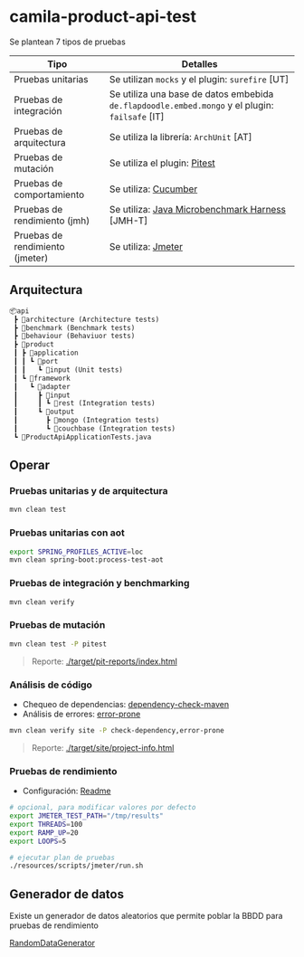 # camila-product-api-test

Se plantean 7 tipos de pruebas

| Tipo                            | Detalles                                                                                       |
|---------------------------------|------------------------------------------------------------------------------------------------|
| Pruebas unitarias               | Se utilizan `mocks` y el plugin: `surefire` [UT]                                               |
| Pruebas de integración          | Se utiliza una base de datos embebida `de.flapdoodle.embed.mongo` y el plugin: `failsafe` [IT] |
| Pruebas de arquitectura         | Se utiliza la librería: `ArchUnit` [AT]                                                        |
| Pruebas de mutación             | Se utiliza el plugin: [Pitest](https://github.com/pitest/pitest-junit5-plugin.git)             |
| Pruebas de comportamiento       | Se utiliza: [Cucumber](https://cucumber.io/docs/guides/)                                       |
| Pruebas de rendimiento (jmh)    | Se utiliza: [Java Microbenchmark Harness](https://github.com/openjdk/jmh) [JMH-T]              |
| Pruebas de rendimiento (jmeter) | Se utiliza: [Jmeter](https://jmeter.apache.org)                                                |

## Arquitectura

```txt
📦api
 ┣ 📂architecture (Architecture tests)
 ┣ 📂benchmark (Benchmark tests)
 ┣ 📂behaviour (Behaviuor tests)
 ┣ 📂product
 ┃ ┣ 📂application
 ┃ ┃ ┗ 📂port
 ┃ ┃   ┗ 📂input (Unit tests)
 ┃ ┗ 📂framework
 ┃   ┗ 📂adapter
 ┃     ┣ 📂input
 ┃     ┃ ┗ 📂rest (Integration tests)
 ┃     ┗ 📂output
 ┃       ┣ 📂mongo (Integration tests)
 ┃       ┗ 📂couchbase (Integration tests)
 ┗ 📜ProductApiApplicationTests.java
```

## Operar

### Pruebas unitarias y de arquitectura

```bash
mvn clean test 
```

### Pruebas unitarias con aot

```bash
export SPRING_PROFILES_ACTIVE=loc
mvn clean spring-boot:process-test-aot
```

### Pruebas de integración y benchmarking

```bash
mvn clean verify
```

### Pruebas de mutación

```bash
mvn clean test -P pitest
```

> Reporte: [./target/pit-reports/index.html](./../../target/pit-reports/index.html)

### Análisis de código

* Chequeo de dependencias: [dependency-check-maven](https://jeremylong.github.io/DependencyCheck/dependency-check-maven/)
* Análisis de errores: [error-prone](https://github.com/google/error-prone)

```bash
mvn clean verify site -P check-dependency,error-prone
```

> Reporte: [./target/site/project-info.html](./../../site/project-info.html)
 
### Pruebas de rendimiento

* Configuración: [Readme](./resources/scripts/jmeter)

```bash
# opcional, para modificar valores por defecto
export JMETER_TEST_PATH="/tmp/results"
export THREADS=100
export RAMP_UP=20 
export LOOPS=5

# ejecutar plan de pruebas
./resources/scripts/jmeter/run.sh
```

## Generador de datos

Existe un generador de datos aleatorios que permite poblar la BBDD para pruebas de rendimiento

[RandomDataGenerator](java/com/camila/api/product/framework/adapter/output/RandomDataGenerator.java)
